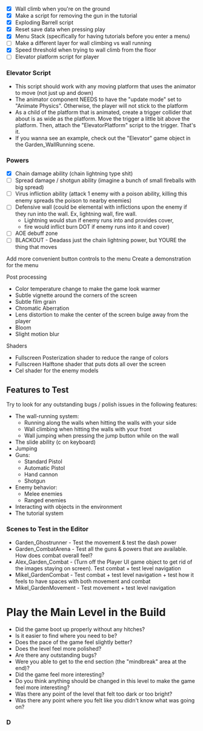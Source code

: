 - [x] Wall climb when you're on the ground
- [x] Make a script for removing the gun in the tutorial
- [x] Exploding Barrell script
- [x] Reset save data when pressing play
- [x] Menu Stack (specifically for having tutorials before you enter a menu)
- [ ] Make a different layer for wall climbing vs wall running
- [x] Speed threshold when trying to wall climb from the floor
- [ ] Elevator platform script for player

### Elevator Script
- This script should work with any moving platform that uses the animator to move (not just up and down)
- The animator component NEEDS to have the "update mode" set to "Animate Physics". Otherwise, the player will not stick to the platform
- As a child of the platform that is animated, create a trigger collider that about is as wide as the platform. Move the trigger a little bit above the platform. Then, attach the "ElevatorPlatform" script to the trigger. That's it.
- If you wanna see an example, check out the "Elevator" game object in the Garden_WallRunning scene.

### Powers
- [x] Chain damage ability (chain lightning type shit)
- [ ] Spread damage / shotgun ability (imagine a bunch of small fireballs with big spread)
- [ ] Virus infliction ability (attack 1 enemy with a poison ability, killing this enemy spreads the poison to nearby enemies)
- [ ] Defensive wall (could be elemental with inflictions upon the enemy if they run into the wall. Ex, lightning wall, fire wall.
	- Lightning would stun if enemy runs into and provides cover,
	- fire would inflict burn DOT if enemy runs into it and cover)
- [ ] AOE debuff zone
- [ ] BLACKOUT - Deadass just the chain lightning power, but YOURE the thing that moves

Add more convenient button controls to the menu
Create a demonstration for the menu

Post processing

- Color temperature change to make the game look warmer
- Subtle vignette around the corners of the screen
- Subtle film grain
- Chromatic Aberration
- Lens distortion to make the center of the screen bulge away from the player
- Bloom
- Slight motion blur

Shaders

- Fullscreen Posterization shader to reduce the range of colors
- Fullscreen Halftone shader that puts dots all over the screen
- Cel shader for the enemy models

## Features to Test

Try to look for any outstanding bugs / polish issues in the following features:

- The wall-running system:
	- Running along the walls when hitting the walls with your side
	- Wall climbing when hitting the walls with your front
	- Wall jumping when pressing the jump button while on the wall
- The slide ability (c on keyboard)
- Jumping
- Guns:
	- Standard Pistol
	- Automatic Pistol
	- Hand cannon
	- Shotgun
- Enemy behavior:
	- Melee enemies
	- Ranged enemies
- Interacting with objects in the environment
- The tutorial system

### Scenes to Test in the Editor
- Garden_Ghostrunner - Test the movement & test the dash power
- Garden_CombatArena - Test all the guns & powers that are available. How does combat overall feel?
- Alex_Garden_Combat - (Turn off the Player UI game object to get rid of the images staying on screen). Test combat + test level navigation
- Mikel_GardenCombat - Test combat + test level navigation + test how it feels to have spaces with both movement and combat
- Mikel_GardenMovement - Test movement + test level navigation

# Play the Main Level in the Build
- Did the game boot up properly without any hitches?
- Is it easier to find where you need to be?
- Does the pace of the game feel slightly better?
- Does the level feel more polished?
- Are there any outstanding bugs?
- Were you able to get to the end section (the "mindbreak" area at the end)?
- Did the game feel more interesting?
- Do you think anything should be changed in this level to make the game feel more interesting?
- Was there any point of the level that felt too dark or too bright?
- Was there any point where you felt like you didn't know what was going on?

### D
